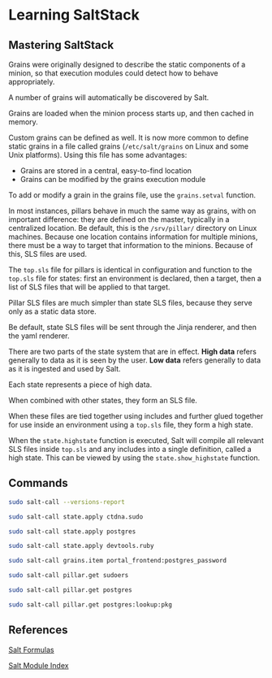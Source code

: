 # Learning SaltStack

## Mastering SaltStack

Grains were originally designed to describe the static components of a minion, so that execution modules could detect how to behave appropriately.

A number of grains will automatically be discovered by Salt.

Grains are loaded when the minion process starts up, and then cached in memory.

Custom grains can be defined as well.
It is now more common to define static grains in a file called grains (`/etc/salt/grains` on Linux and some Unix platforms).
Using this file has some advantages:
* Grains are stored in a central, easy-to-find location
* Grains can be modified by the grains execution module

To add or modify a grain in the grains file, use the `grains.setval` function.

In most instances, pillars behave in much the same way as grains, with on important difference: they are defined on the master, typically in a centralized location.
Be default, this is the `/srv/pillar/` directory on Linux machines.
Because one location contains information for multiple minions, there must be a way to target that information to the minions.
Because of this, SLS files are used.

The `top.sls` file for pillars is identical in configuration and function to the `top.sls` file for states: first an environment is declared, then a target, then a list of SLS files that will be applied to that target.

Pillar SLS files are much simpler than state SLS files, because they serve only as a static data store.

Be default, state SLS files will be sent through the Jinja renderer, and then the yaml renderer.

There are two parts of the state system that are in effect.
**High data** refers generally to data as it is seen by the user.
**Low data** refers generally to data as it is ingested and used by Salt.

Each state represents a piece of high data.

When combined with other states, they form an SLS file.

When these files are tied together using includes and further glued together for use inside an environment using a `top.sls` file, they form a high state.

When the `state.highstate` function is executed, Salt will compile all relevant SLS files inside `top.sls` and any includes into a single definition, called a high state.
This can be viewed by using the `state.show_highstate` function.

## Commands

```bash
sudo salt-call --versions-report

sudo salt-call state.apply ctdna.sudo

sudo salt-call state.apply postgres

sudo salt-call state.apply devtools.ruby

sudo salt-call grains.item portal_frontend:postgres_password

sudo salt-call pillar.get sudoers

sudo salt-call pillar.get postgres

sudo salt-call pillar.get postgres:lookup:pkg
```

## References

[Salt Formulas](https://docs.saltstack.com/en/latest/topics/development/conventions/formulas.html)

[Salt Module Index](https://docs.saltstack.com/en/latest/salt-modindex.html)

